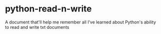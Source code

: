 # python-read-n-write

A document that'll help me remember all I've learned about Python's ability to read and write txt documents
